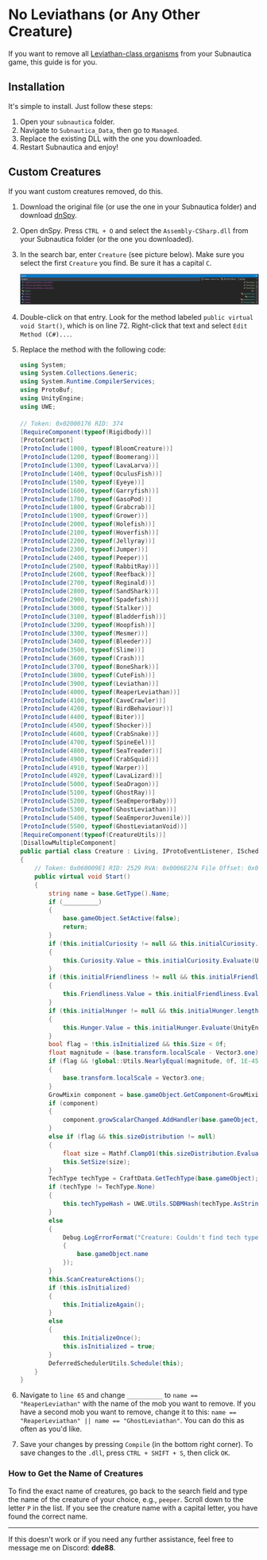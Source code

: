 # No Leviathans (or Any Other Creature)

If you want to remove all [Leviathan-class organisms](https://subnautica.fandom.com/wiki/Leviathan_Class_Organisms) from your Subnautica game, this guide is for you.

## Installation

It's simple to install. Just follow these steps:

1. Open your `subnautica` folder.
2. Navigate to `Subnautica_Data`, then go to `Managed`.
3. Replace the existing DLL with the one you downloaded.
4. Restart Subnautica and enjoy!

## Custom Creatures

If you want custom creatures removed, do this.

1. Download the original file (or use the one in your Subnautica folder) and download [dnSpy](https://dnspy.co/download/).

2. Open dnSpy. Press `CTRL + O` and select the `Assembly-CSharp.dll` from your Subnautica folder (or the one you downloaded).

3. In the search bar, enter `Creature` (see picture below). Make sure you select the first `Creature` you find. Be sure it has a capital `C`.

   ![Creature Search](./tmp/creature.png)

4. Double-click on that entry. Look for the method labeled `public virtual void Start()`, which is on line 72. Right-click that text and select `Edit Method (C#)...`.

5. Replace the method with the following code:

   ```csharp
   using System;
   using System.Collections.Generic;
   using System.Runtime.CompilerServices;
   using ProtoBuf;
   using UnityEngine;
   using UWE;

   // Token: 0x02000176 RID: 374
   [RequireComponent(typeof(Rigidbody))]
   [ProtoContract]
   [ProtoInclude(1000, typeof(BloomCreature))]
   [ProtoInclude(1200, typeof(Boomerang))]
   [ProtoInclude(1300, typeof(LavaLarva))]
   [ProtoInclude(1400, typeof(OculusFish))]
   [ProtoInclude(1500, typeof(Eyeye))]
   [ProtoInclude(1600, typeof(Garryfish))]
   [ProtoInclude(1700, typeof(GasoPod))]
   [ProtoInclude(1800, typeof(Grabcrab))]
   [ProtoInclude(1900, typeof(Grower))]
   [ProtoInclude(2000, typeof(Holefish))]
   [ProtoInclude(2100, typeof(Hoverfish))]
   [ProtoInclude(2200, typeof(Jellyray))]
   [ProtoInclude(2300, typeof(Jumper))]
   [ProtoInclude(2400, typeof(Peeper))]
   [ProtoInclude(2500, typeof(RabbitRay))]
   [ProtoInclude(2600, typeof(Reefback))]
   [ProtoInclude(2700, typeof(Reginald))]
   [ProtoInclude(2800, typeof(SandShark))]
   [ProtoInclude(2900, typeof(Spadefish))]
   [ProtoInclude(3000, typeof(Stalker))]
   [ProtoInclude(3100, typeof(Bladderfish))]
   [ProtoInclude(3200, typeof(Hoopfish))]
   [ProtoInclude(3300, typeof(Mesmer))]
   [ProtoInclude(3400, typeof(Bleeder))]
   [ProtoInclude(3500, typeof(Slime))]
   [ProtoInclude(3600, typeof(Crash))]
   [ProtoInclude(3700, typeof(BoneShark))]
   [ProtoInclude(3800, typeof(CuteFish))]
   [ProtoInclude(3900, typeof(Leviathan))]
   [ProtoInclude(4000, typeof(ReaperLeviathan))]
   [ProtoInclude(4100, typeof(CaveCrawler))]
   [ProtoInclude(4200, typeof(BirdBehaviour))]
   [ProtoInclude(4400, typeof(Biter))]
   [ProtoInclude(4500, typeof(Shocker))]
   [ProtoInclude(4600, typeof(CrabSnake))]
   [ProtoInclude(4700, typeof(SpineEel))]
   [ProtoInclude(4800, typeof(SeaTreader))]
   [ProtoInclude(4900, typeof(CrabSquid))]
   [ProtoInclude(4910, typeof(Warper))]
   [ProtoInclude(4920, typeof(LavaLizard))]
   [ProtoInclude(5000, typeof(SeaDragon))]
   [ProtoInclude(5100, typeof(GhostRay))]
   [ProtoInclude(5200, typeof(SeaEmperorBaby))]
   [ProtoInclude(5300, typeof(GhostLeviathan))]
   [ProtoInclude(5400, typeof(SeaEmperorJuvenile))]
   [ProtoInclude(5500, typeof(GhostLeviatanVoid))]
   [RequireComponent(typeof(CreatureUtils))]
   [DisallowMultipleComponent]
   public partial class Creature : Living, IProtoEventListener, IScheduledUpdateBehaviour, IManagedBehaviour, ICompileTimeCheckable, IMovementPlatform
   {
       // Token: 0x060009E1 RID: 2529 RVA: 0x0006E274 File Offset: 0x0006C474
       public virtual void Start()
       {
           string name = base.GetType().Name;
           if (__________)
           {
               base.gameObject.SetActive(false);
               return;
           }
           if (this.initialCuriosity != null && this.initialCuriosity.length > 0)
           {
               this.Curiosity.Value = this.initialCuriosity.Evaluate(UnityEngine.Random.value);
           }
           if (this.initialFriendliness != null && this.initialFriendliness.length > 0)
           {
               this.Friendliness.Value = this.initialFriendliness.Evaluate(UnityEngine.Random.value);
           }
           if (this.initialHunger != null && this.initialHunger.length > 0)
           {
               this.Hunger.Value = this.initialHunger.Evaluate(UnityEngine.Random.value);
           }
           bool flag = !this.isInitialized && this.Size < 0f;
           float magnitude = (base.transform.localScale - Vector3.one).magnitude;
           if (flag && !global::Utils.NearlyEqual(magnitude, 0f, 1E-45f))
           {
               base.transform.localScale = Vector3.one;
           }
           GrowMixin component = base.gameObject.GetComponent<GrowMixin>();
           if (component)
           {
               component.growScalarChanged.AddHandler(base.gameObject, new Event<float>.HandleFunction(this.OnGrowChanged));
           }
           else if (flag && this.sizeDistribution != null)
           {
               float size = Mathf.Clamp01(this.sizeDistribution.Evaluate(UnityEngine.Random.value));
               this.SetSize(size);
           }
           TechType techType = CraftData.GetTechType(base.gameObject);
           if (techType != TechType.None)
           {
               this.techTypeHash = UWE.Utils.SDBMHash(techType.AsString(false));
           }
           else
           {
               Debug.LogErrorFormat("Creature: Couldn't find tech type for creature name: {0}", new object[]
               {
                   base.gameObject.name
               });
           }
           this.ScanCreatureActions();
           if (this.isInitialized)
           {
               this.InitializeAgain();
           }
           else
           {
               this.InitializeOnce();
               this.isInitialized = true;
           }
           DeferredSchedulerUtils.Schedule(this);
       }
   }

6. Navigate to `line 65` and change `__________` to `name == "ReaperLeviathan"` with the name of the mob you want to remove. If you have a second mob you want to remove, change it to this: `name == "ReaperLeviathan" || name == "GhostLeviathan"`. You can do this as often as you'd like.
    
7. Save your changes by pressing `Compile` (in the bottom right corner). To save changes to the `.dll`, press `CTRL + SHIFT + S`, then click `OK`.
    

### How to Get the Name of Creatures

To find the exact name of creatures, go back to the search field and type the name of the creature of your choice, e.g., `peeper`. Scroll down to the letter `P` in the list. If you see the creature name with a capital letter, you have found the correct name.

---

If this doesn't work or if you need any further assistance, feel free to message me on Discord: **dde88**.
